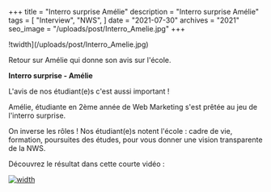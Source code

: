+++
title = "Interro surprise Amélie"
description = "Interro surprise Amélie"
tags = [
    "Interview",
    "NWS",
]
date = "2021-07-30"
archives = "2021"
seo_image = "/uploads/post/Interro_Amelie.jpg"
+++

!twidth](/uploads/post/Interro_Amelie.jpg)

Retour sur Amélie qui donne son avis sur l'école.

<!--more-->

**Interro surprise - Amélie**

L'avis de nos étudiant(e)s c'est aussi important ! 

Amélie, étudiante en 2ème année de Web Marketing s'est prêtée au jeu de l'interro surprise.

On inverse les rôles ! Nos étudiant(e)s notent l'école : cadre de vie, formation, poursuites des études, pour vous donner une vision transparente de la NWS.

Découvrez le résultat dans cette courte vidéo :

[![width](/uploads/post/Interro_Amelie_YT.jpg)](https://youtu.be/dJAObreg51E "Normandie Web School Interro surprise Amélie")
